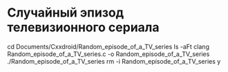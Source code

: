 # Случайный эпизод телевизионного сериала
cd Documents/Cxxdroid/Random_episode_of_a_TV_series
ls -aFt
clang Random_episode_of_a_TV_series.c -o Random_episode_of_a_TV_series
./Random_episode_of_a_TV_series
rm -i Random_episode_of_a_TV_series
y
